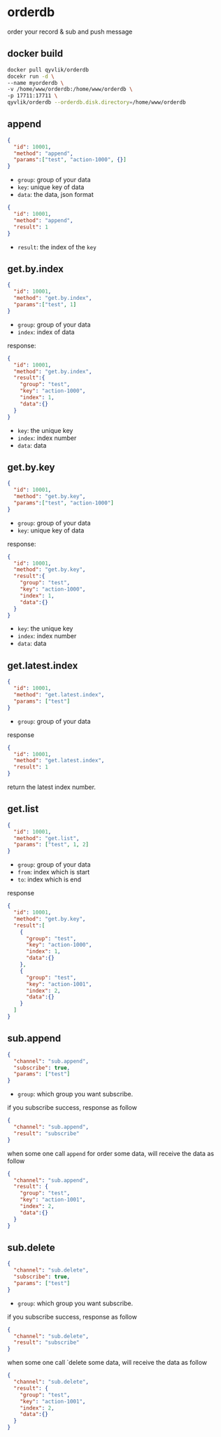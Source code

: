 # orderdb

order your record &amp; sub and push message

## docker build

```bash
docker pull qyvlik/orderdb
docekr run -d \
--name myorderdb \
-v /home/www/orderdb:/home/www/orderdb \
-p 17711:17711 \
qyvlik/orderdb --orderdb.disk.directory=/home/www/orderdb
```

##

## append

```json
{
  "id": 10001,
  "method": "append",
  "params":["test", "action-1000", {}]
}
```

- `group`: group of your data
- `key`: unique key of data
- `data`: the data, json format

```json
{
  "id": 10001,
  "method": "append",
  "result": 1
}
```

- `result`: the index of the `key`

## get.by.index

```json
{
  "id": 10001,
  "method": "get.by.index",
  "params":["test", 1]
}
```

- `group`: group of your data
- `index`: index of data

response:

```json
{
  "id": 10001,
  "method": "get.by.index",
  "result":{
    "group": "test",
    "key": "action-1000",
    "index": 1,
    "data":{}
  }
}
```

- `key`: the unique key
- `index`: index number
- `data`: data

## get.by.key

```json
{
  "id": 10001,
  "method": "get.by.key",
  "params":["test", "action-1000"]
}
```

- `group`: group of your data
- `key`: unique key of data

response:

```json
{
  "id": 10001,
  "method": "get.by.key",
  "result":{
    "group": "test",
    "key": "action-1000",
    "index": 1,
    "data":{}
  }
}
```

- `key`: the unique key
- `index`: index number
- `data`: data

## get.latest.index

```json
{
  "id": 10001,
  "method": "get.latest.index",
  "params": ["test"]
}
```

- `group`: group of your data

response

```json
{
  "id": 10001,
  "method": "get.latest.index",
  "result": 1
}
```

return the latest index number.

## get.list

```json
{
  "id": 10001,
  "method": "get.list",
  "params": ["test", 1, 2]
}
```

- `group`: group of your data
- `from`: index which is start
- `to`: index which is end

response

```json
{
  "id": 10001,
  "method": "get.by.key",
  "result":[
    {
      "group": "test",
      "key": "action-1000",
      "index": 1,
      "data":{}
    },
    {
      "group": "test",
      "key": "action-1001",
      "index": 2,
      "data":{}
    }
  ]
}
```

## sub.append

```json
{
  "channel": "sub.append",
  "subscribe": true,
  "params": ["test"]
}
```

- `group`: which group you want subscribe.

if you subscribe success, response as follow

```json
{
  "channel": "sub.append",
  "result": "subscribe"
}
```

when some one call `append` for order some data, will receive the data as follow

```json
{
  "channel": "sub.append",
  "result": {
    "group": "test",
    "key": "action-1001",
    "index": 2,
    "data":{}
  }
}
```

## sub.delete

```json
{
  "channel": "sub.delete",
  "subscribe": true,
  "params": ["test"]
}
```

- `group`: which group you want subscribe.

if you subscribe success, response as follow

```json
{
  "channel": "sub.delete",
  "result": "subscribe"
}
```

when some one call `delete some data, will receive the data as follow

```json
{
  "channel": "sub.delete",
  "result": {
    "group": "test",
    "key": "action-1001",
    "index": 2,
    "data":{}
  }
}
```